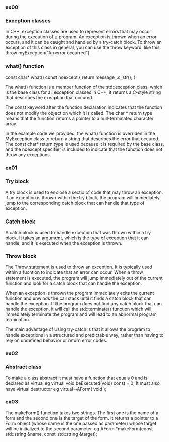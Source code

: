 <h3>ex00</h3>
<h3>Exception classes</h3>

In C++, exception classes are used to represent errors that may occur during the execution of a program. An exception is thrown when an error occurs, and it can be caught and handled by a try-catch block.
To throw an exception of this class in general, you can use the throw keyword, like this:
throw myException("An error occurred")

<h3>what() function</h3>

const char* what() const noexcept { return message_.c_str(); }

The what() function is a member function of the std::exception class, which is the base class for all exception classes in C++, it returns a C-style string that describes the execption that occured.

The const keyword after the function declaration indicates that the function does not modify the object on which it is called. The char * return type means that the function returns a pointer to a null-terminated character array.

In the example code we provided, the what() function is overriden in the MyException class to return a string that describes the error that occured. The const char* return type is used because it is required by the base class, and the noexcept specifier is included to indicate that the function does not throw any exceptions.

<h3>ex01</h3>
<h3>Try block</h3>

A try block is used to enclose a sectio of code that may throw an exception. if an exception is thrown within the try block, the program will immediately jump to the corresponding catch block that can handle that type of exception.

<h3>Catch block</h3>

A catch block is used to handle exception that was thrown within a try block. It takes an argument, which is the type of exception that it can handle, and it is executed when the exception is thrown.

<h3>Throw block</h3>

The Throw statement is used to throw an exception. It is typically used within a fucntion to indicate that an error can occur. When a throw statement is executed, the program will jump immediately out of the current function and look for a catch block that can handle the exception.

When an exception is thrown the program immediately exits the current function and unwinds the call stack until it finds a catch block that can handle the exception. If the program does not find any catch block that can handle the exception, it will call the std::terminate() function which will immediately terminate the program and will lead to an abnormal program termination.

The main advantage of using try-catch is that it allows the program to handle exceptions in a structured and predictable way, rather than having to rely on undefined behavior or return error codes.

<h3>ex02</h3>
<h3>Abstract class</h3>
To make a class abstract it must have a function that equals 0 and is declared as virtual eg
virtual void beExecuted(void) const = 0;
It must also have virtual destructor eg virtual ~AForm( void );

<h3>ex03</h3>
The makeForm() function takes two strings. The first one is the name of a form and the second one is the target of the form. It returns a pointer to a Form object (whose name is the one passed as parameter) whose target will be initialized to the second parameter. eg AForm	*makeForm(const std::string &name, const std::string &target);
